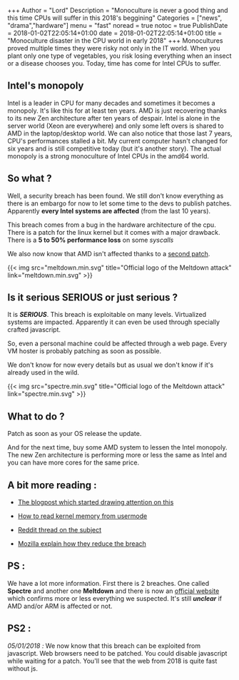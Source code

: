 +++
Author = "Lord"
Description = "Monoculture is never a good thing and this time CPUs will suffer in this 2018's beggining"
Categories = ["news", "drama","hardware"]
menu = "fast"
noread = true
notoc = true
PublishDate = 2018-01-02T22:05:14+01:00
date = 2018-01-02T22:05:14+01:00
title = "Monoculture disaster in the CPU world in early 2018"
+++
Monocultures proved multiple times they were risky not only in the IT world. When you plant only one type of vegetables, you risk losing everything when an insect or a disease chooses you. Today, time has come for Intel CPUs to suffer.

## Intel's monopoly
Intel is a leader in CPU for many decades and sometimes it becomes a monopoly. It's like this for at least ten years. AMD is just recovering thanks to its new Zen architecture after ten years of despair. Intel is alone in the server world (Xeon are everywhere) and only some left overs is shared to AMD in the laptop/desktop world. We can also notice that those last 7 years, CPU's performances stalled a bit. My current computer hasn't changed for six years and is still competitive today (but it's another story). The actual monopoly is a strong monoculture of Intel CPUs in the amd64 world.

## So what ?
Well, a security breach has been found. We still don't know everything as there is an embargo for now to let some time to the devs to publish patches. Apparently **every Intel systems are affected** (from the last 10 years).

This breach comes from a bug in the hardware architecture of the cpu. There is a patch for the linux kernel but it comes with a major drawback. There is a **5 to 50% performance loss** on some *syscalls*

We also now know that AMD isn't affected thanks to a [second patch](https://lkml.org/lkml/2017/12/27/2).

{{< img src="meltdown.min.svg" title="Official logo of the Meltdown attack" link="meltdown.min.svg" >}}

## Is it serious SERIOUS or just serious ?
It is ***SERIOUS***. This breach is exploitable on many levels. Virtualized systems are impacted. Apparently it can even be used through specially crafted javascript.

So, even a personal machine could be affected through a web page. Every VM hoster is probably patching as soon as possible.

We don't know for now every details but as usual we don't know if it's already used in the wild.

{{< img src="spectre.min.svg" title="Official logo of the Meltdown attack" link="spectre.min.svg" >}}

## What to do ?
Patch as soon as your OS release the update.

And for the next time, buy some AMD system to lessen the Intel monopoly. The new Zen architecture is performing more or less the same as Intel and you can have more cores for the same price.

## A bit more reading :

  - [The blogpost which started drawing attention on this](http://pythonsweetness.tumblr.com/post/169166980422/the-mysterious-case-of-the-linux-page-table)

  - [How to read kernel memory from usermode](https://cyber.wtf/2017/07/28/negative-result-reading-kernel-memory-from-user-mode/)

  - [Reddit thread on the subject](https://www.reddit.com/r/sysadmin/comments/7nl8r0/intel_bug_incoming/)

  - [Mozilla explain how they reduce the breach](https://blog.mozilla.org/security/2018/01/03/mitigations-landing-new-class-timing-attack/)

## PS :

We have a lot more information. First there is 2 breaches. One called **Spectre** and another one **Meltdown** and there is now an [official website](https://spectreattack.com/) which confirms more or less everything we suspected. It's still ***unclear*** if AMD and/or ARM is affected or not.

## PS2 :

*05/01/2018 :* We now know that this breach can be exploited from javascript. Web browsers need to be patched. You could disable javascript while waiting for a patch. You'll see that the web from 2018 is quite fast without js.
